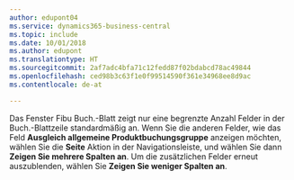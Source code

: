 ```yaml
---
author: edupont04
ms.service: dynamics365-business-central
ms.topic: include
ms.date: 10/01/2018
ms.author: edupont
ms.translationtype: HT
ms.sourcegitcommit: 2af7adc4bfa71c12fedd87f02bdabcd78ac49844
ms.openlocfilehash: ced98b3c63f1e0f99514590f361e34968ee8d9ac
ms.contentlocale: de-at

---
```

Das Fenster Fibu Buch.-Blatt zeigt nur eine begrenzte Anzahl Felder in der Buch.-Blattzeile standardmäßig an. Wenn Sie die anderen Felder, wie das Feld **Ausgleich allgemeine Produktbuchungsgruppe** anzeigen möchten, wählen Sie die **Seite** Aktion in der Navigationsleiste, und wählen Sie dann **Zeigen Sie mehrere Spalten an**. Um die zusätzlichen Felder erneut auszublenden, wählen Sie **Zeigen Sie weniger Spalten an**.  

